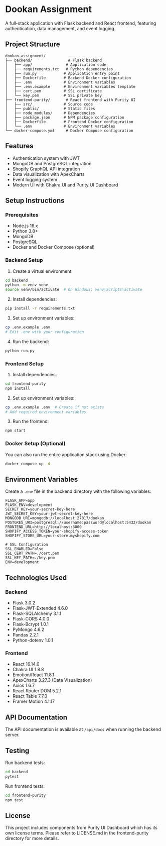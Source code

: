 # Dookan Assignment

A full-stack application with Flask backend and React frontend, featuring authentication, data management, and event logging.

## Project Structure

```
dookan-assignment/
├── backend/                # Flask backend
│   ├── app/               # Application code
│   ├── requirements.txt   # Python dependencies
│   ├── run.py            # Application entry point
│   ├── Dockerfile        # Backend Docker configuration
│   ├── .env              # Environment variables
│   ├── .env.example      # Environment variables template
│   ├── cert.pem          # SSL certificate
│   └── key.pem           # SSL private key
├── frontend-purity/       # React frontend with Purity UI
│   ├── src/              # Source code
│   ├── public/           # Static files
│   ├── node_modules/     # Dependencies
│   ├── package.json      # NPM package configuration
│   ├── Dockerfile        # Frontend Docker configuration
│   └── .env              # Environment variables
└── docker-compose.yml     # Docker Compose configuration
```

## Features

- Authentication system with JWT
- MongoDB and PostgreSQL integration
- Shopify GraphQL API integration
- Data visualization with ApexCharts
- Event logging system
- Modern UI with Chakra UI and Purity UI Dashboard

## Setup Instructions

### Prerequisites

- Node.js 16.x
- Python 3.8+
- MongoDB
- PostgreSQL
- Docker and Docker Compose (optional)

### Backend Setup

1. Create a virtual environment:
```bash
cd backend
python -m venv venv
source venv/bin/activate  # On Windows: venv\Scripts\activate
```

2. Install dependencies:
```bash
pip install -r requirements.txt
```

3. Set up environment variables:
```bash
cp .env.example .env
# Edit .env with your configuration
```

4. Run the backend:
```bash
python run.py
```

### Frontend Setup

1. Install dependencies:
```bash
cd frontend-purity
npm install
```

2. Set up environment variables:
```bash
cp .env.example .env  # Create if not exists
# Add required environment variables
```

3. Run the frontend:
```bash
npm start
```

### Docker Setup (Optional)

You can also run the entire application stack using Docker:

```bash
docker-compose up -d
```

## Environment Variables

Create a `.env` file in the backend directory with the following variables:

```
FLASK_APP=app
FLASK_ENV=development
SECRET_KEY=your-secret-key-here
JWT_SECRET_KEY=your-jwt-secret-key-here
MONGODB_URI=mongodb://localhost:27017/dookan
POSTGRES_URI=postgresql://username:password@localhost:5432/dookan
FRONTEND_URL=http://localhost:3000
SHOPIFY_ACCESS_TOKEN=your-shopify-access-token
SHOPIFY_STORE_URL=your-store.myshopify.com

# SSL Configuration
SSL_ENABLED=False
SSL_CERT_PATH=./cert.pem
SSL_KEY_PATH=./key.pem
ENV=development
```

## Technologies Used

### Backend
- Flask 3.0.2
- Flask-JWT-Extended 4.6.0
- Flask-SQLAlchemy 3.1.1
- Flask-CORS 4.0.0
- Flask-Bcrypt 1.0.1
- PyMongo 4.6.2
- Pandas 2.2.1
- Python-dotenv 1.0.1

### Frontend
- React 16.14.0
- Chakra UI 1.8.8
- Emotion/React 11.8.1
- ApexCharts 3.27.3 (Data Visualization)
- Axios 1.6.7
- React Router DOM 5.2.1
- React Table 7.7.0
- Framer Motion 4.1.17

## API Documentation

The API documentation is available at `/api/docs` when running the backend server.

## Testing

Run backend tests:
```bash
cd backend
pytest
```

Run frontend tests:
```bash
cd frontend-purity
npm test
```

## License

This project includes components from Purity UI Dashboard which has its own license terms. Please refer to LICENSE.md in the frontend-purity directory for more details. 